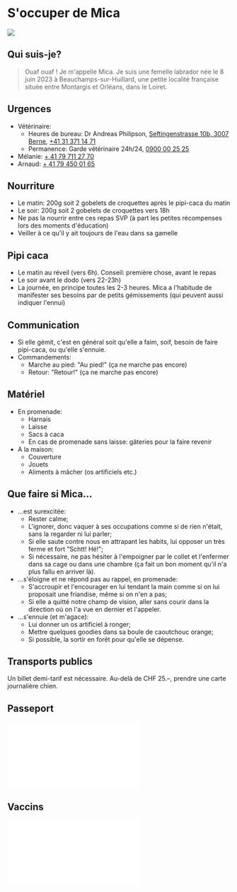 # S'occuper de Mica

![](portrait_lq.png)

## Qui suis-je?

>Ouaf ouaf ! Je m'appelle Mica. Je suis une femelle labrador née le 8 juin 2023 à Beauchamps-sur-Huillard, une petite localité française située entre Montargis et Orléans, dans le Loiret.

## Urgences

- Vétérinaire:
	- Heures de bureau: Dr Andreas Philipson, [Seftingenstrasse 10b, 3007 Berne](https://maps.app.goo.gl/TDBxXWu45rcgNeNEA), [+41 31 371 14 71](tel:+41313711471)
	- Permanence: Garde vétérinaire 24h/24, [0900 00 25 25](tel:0900002525 ) 
- Mélanie: [+ 41 79 711 27 70](tel:+41797112770)
- Arnaud: [+ 41 79 450 01 65](tel:+41794500165)

## Nourriture

- Le matin: 200g soit 2 gobelets de croquettes après le pipi-caca du matin
- Le soir: 200g soit 2 gobelets de croquettes vers 18h
- Ne pas la nourrir entre ces repas SVP (à part les petites récompenses lors des moments d'éducation)
- Veiller à ce qu'il y ait toujours de l'eau dans sa gamelle

## Pipi caca

- Le matin au réveil (vers 6h). Conseil: première chose, avant le repas
- Le soir avant le dodo (vers 22-23h)
- La journée, en principe toutes les 2-3 heures. Mica a l'habitude de manifester ses besoins par de petits gémissements (qui peuvent aussi indiquer l'ennui)

## Communication

- Si elle gémit, c'est en général soit qu'elle a faim, soif, besoin de faire pipi-caca, ou qu'elle s'ennuie.
- Commandements:
	- Marche au pied: "Au pied!" (ça ne marche pas encore)
	- Retour: "Retour!" (ça ne marche pas encore)

## Matériel

- En promenade:
	- Harnais
	- Laisse
	- Sacs à caca
	- En cas de promenade sans laisse: gâteries pour la faire revenir
- A la maison:
	- Couverture
	- Jouets
	- Aliments à mâcher (os artificiels etc.)

## Que faire si Mica...

- ...est surexcitée:
	- Rester calme;
	- L'ignorer, donc vaquer à ses occupations comme si de rien n'était, sans la regarder ni lui parler;
	- Si elle saute contre nous en attrapant les habits, lui opposer un très ferme et fort "Schtt! Hé!";
	- Si nécessaire, ne pas hésiter à l'empoigner par le collet et l'enfermer dans sa cage ou dans une chambre (ça fait un bon moment qu'il n'a plus fallu en arriver là).
- ...s'éloigne et ne répond pas au rappel, en promenade:
	- S'accroupir et l'encourager en lui tendant la main comme si on lui proposait une friandise, même si on n'en a pas;
	- Si elle a quitté notre champ de vision, aller sans courir dans la direction où on l'a vue en dernier et l'appeler.
- ...s'ennuie (et m'agace):
	- Lui donner un os artificiel à ronger;
	- Mettre quelques goodies dans sa boule de caoutchouc orange;
	- Si possible, la sortir en forêt pour qu'elle se dépense.

## Transports publics

Un billet demi-tarif est nécessaire. Au-delà de CHF 25.–, prendre une carte journalière chien.

## Passeport

![](2023-10-22_passeport.pdf)

## Vaccins

![](2023-10-22_vaccins.pdf)


